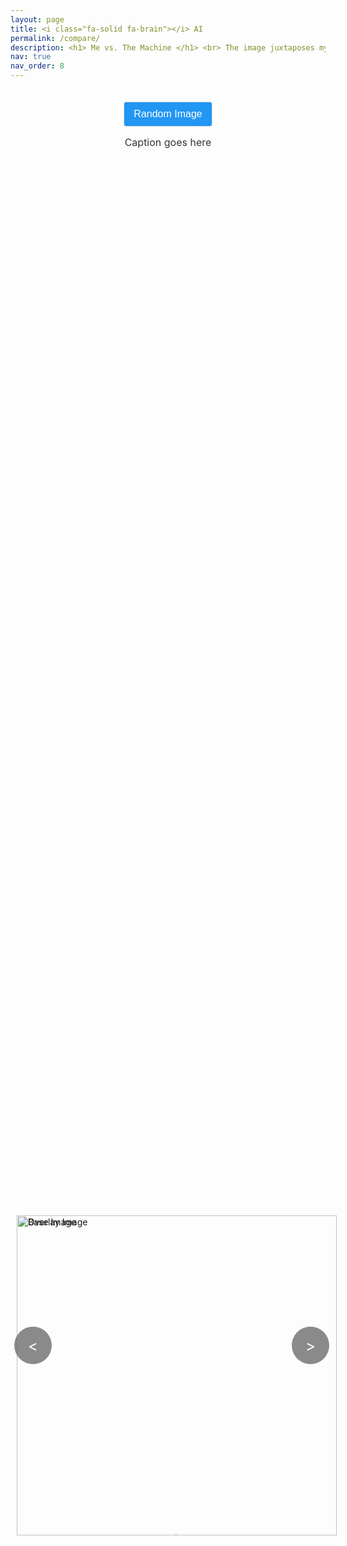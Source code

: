 ```yaml
---
layout: page
title: <i class="fa-solid fa-brain"></i> AI
permalink: /compare/
description: <h1> Me vs. The Machine </h1> <br> The image juxtaposes my photography againt one generated by GPT-4 using a caption that GPT-4 itself generated, when prompted with my photography. <br> Click/Tap anywhere on the image to change the percentage of how much of each image is shown. <br> Click on the \Random\ button to generate a random image, or cycle thru them all sequentyally (Current count - 25 Pairs) <br> Fun Fact -- GPT4 coded all the logic (JS, CSS, HTML) for this page!
nav: true
nav_order: 8
---
```


<style>
.image-comparison-wrapper {
    position: relative;
    display: flex; /* Change to inline-flex to wrap content more tightly */
    flex-direction: column;
    align-items: center; /* Center children horizontally */
    justify-content: center; /* Center the entire wrapper vertically, if you're using it for full page */
    min-height: 100vh; /* Optional: For full-page height alignment */
    padding: 10px; /* Adds some space around the content */
}

.image-caption {
    background-color: rgba(255, 255, 255, 0.7); /* Semi-transparent white background for legibility */
    color: #333; /* Dark text for contrast */
    padding: 5px 10px;
    border-radius: 5px;
    font-size: 16px;
    margin-bottom: 5px; /* Space between caption and image comparison tool */
}

.image-compare-container {
    position: relative;
    width: 512px; /* Set to the specific width of your images */
    margin: auto; /* Centers the container horizontally */
}

.image-compare-image {
    display: block;
    width: 512px; /* Width of the images */
    height: auto; /* Maintain aspect ratio */
}

.image-compare-overlay {
    position: absolute;
    top: 0;
    left: 0;
    width: 256px; /* Starting point of the slider at halfway */
    height: 100%; /* Overlay takes full height of the container */
    overflow: hidden; /* Crop the overlay image based on the container's width */
}

.image-compare-slider {
    position: absolute;
    z-index: 9;
    cursor: pointer;
    width: 10px;
    height: 100%;
    background-color: #2196F3;
    left: 256px; /* Initial position at the halfway point */
    box-shadow: 0 0 5px #000;
}

/* Style adjustments for arrow buttons to overlap the image edges */
.arrow-button {
    position: absolute;
    top: 50%;
    transform: translateY(-50%) translateX(10%); /* Adjust translation if needed */
    cursor: pointer;
    padding: 10px;
    background-color: rgba(100, 100, 100, 0.75); /* Adjust color/transparency as desired */
    color: white;
    border: none;
    border-radius: 50%;
    width: 40px;
    height: 40px;
    font-size: 24px;
    display: flex;
    justify-content: center;
    align-items: center;
    text-align: center;
    z-index: 5; /* Ensure they are above the image */
}

#arrow-left {
    left: 0; /* Adjust for overlap */
}

#arrow-right {
    right: 0; /* Adjust for overlap */
}

/* Reverting "Random Image" button style */
#random-image {
    cursor: pointer;
    padding: 10px 15px;
    background-color: #2196F3; /* Solid color for a standard look */
    color: white;
    border: 1px solid #ddd; /* Optional: adds a slight border */
    border-radius: 4px; /* Rounded corners for a classic button look */
    font-size: 16px;
    margin: 10px 0; /* Space above the button */
}

</style>

<script type="text/javascript">
document.addEventListener('DOMContentLoaded', function() {
    // Arrays of image sources for base and overlay images
    var overlayImages = [
        '/assets/img/left/L1.png',
        '/assets/img/left/L2.png',
        '/assets/img/left/L3.png',
        '/assets/img/left/L4.png',
        '/assets/img/left/L5.png',
        '/assets/img/left/L6.png',
        '/assets/img/left/L7.png',
        '/assets/img/left/L8.png',
        '/assets/img/left/L9.png',
        '/assets/img/left/L10.png',
        '/assets/img/left/L11.png',
        '/assets/img/left/L12.png',
        '/assets/img/left/L13.png',
        '/assets/img/left/L14.png',
        '/assets/img/left/L15.png',
        '/assets/img/left/L16.png',
        '/assets/img/left/L17.png',
        '/assets/img/left/L18.png',
        '/assets/img/left/L19.png',
        '/assets/img/left/L20.png',
        '/assets/img/left/L21.png',
        '/assets/img/left/L22.png',
        '/assets/img/left/L23.png',
        '/assets/img/left/L24.png',
        '/assets/img/left/L25.png',
        '/assets/img/left/L26.png'
    ];
    var baseImages = [
        '/assets/img/right/R1.png',
        '/assets/img/right/R2.png',
        '/assets/img/right/R3.png',
        '/assets/img/right/R4.png',
        '/assets/img/right/R5.png',
        '/assets/img/right/R6.png',
        '/assets/img/right/R7.png',
        '/assets/img/right/R8.png',
        '/assets/img/right/R9.png',
        '/assets/img/right/R10.png',
        '/assets/img/right/R11.png',
        '/assets/img/right/R12.png',
        '/assets/img/right/R13.png',
        '/assets/img/right/R14.png',
        '/assets/img/right/R15.png',
        '/assets/img/right/R16.png',
        '/assets/img/right/R17.png',
        '/assets/img/right/R18.png',
        '/assets/img/right/R19.png',
        '/assets/img/right/R20.png',
        '/assets/img/right/R21.png',
        '/assets/img/right/R22.png',
        '/assets/img/right/R23.png',
        '/assets/img/right/R24.png',
        '/assets/img/right/R25.png',
        '/assets/img/right/R26.png'
    ];

    var captions = [
        'The image shows a gibbon with a gentle expression, cradling a baby in its arms. Both are positioned behind the diamond-shaped links of a chain-link fence, which partially obscures them from view. The adult gibbon has a soft grey and white fur that contrasts sharply with the dark color of the metal fence. The infant is nestled closely to the adult, suggesting a sense of nurturing and protection. The fur of both gibbons looks plush, and the delicate facial features of the adult, especially around the eyes, are expressive and poignant. The scene is both touching and saddening, as it highlights the bond between parent and child while also drawing attention to their captivity.',
        'The image displays a textured surface composed of a mottled pattern of black, white, and varying shades of brown. This pattern suggests a natural material, such as a type of rock or mineral, possibly granite or a similar igneous rock which commonly has a granular and phaneritic texture. Additionally, there is a dragonfly resting on the surface, camouflaged against the mottled pattern. Its presence adds a biological element to the scene, contrasting with the inanimate background. The dragonfly has prominent wings with visible venation patterns, typical of dragonfly morphology.',
        'The image presents a cityscape viewed from a high vantage point. It is a cloudy day, and the clouds appear thick and textured, allowing only some sunlight to filter through, creating a dramatic sky. Below, a river cuts through the city, with buildings flanking either side. To the left stands a large white building with a unique, sloped architectural design. Across the river, there are more buildings, possibly residential or office spaces, with a standard blocky appearance typical of urban structures. The streets are organized in a grid layout, with a few cars visible, implying moderate traffic. The scene captures a balance between natural grandeur and the human-made environment.',
        'The image depicts a wooden boardwalk meandering through a natural landscape under an overcast sky. The boardwalk is constructed of weathered wooden planks and stretches straight into the distance before curving to the left. On either side of the boardwalk, the ground is covered with low-lying vegetation, shrubs, and scattered trees that appear to be in a state of early autumnal transition or perhaps a post-summer dormancy. The sky is dramatic, filled with thick, textured clouds that allow some sunlight to filter through, creating a moody atmosphere. The lighting is subdued, with the clouds casting a soft shadow over the entire scene, giving it a serene yet slightly ominous feel.',
        'The image shows a happy, fluffy white dog sitting atop a large log in a sunny garden. The log is cut at an angle, with the fresh, lighter wood visible at the cut end, indicating it may have been recently chopped. The bark is rugged and dark, offering a textural contrast to the dogs soft fur. The dog appears to be mid-sized, with long, wavy fur, and it looks content, with its mouth slightly open as if panting or smiling. Behind the dog, there is a neat lawn, a white picket fence, some bushes, and a variety of other green plants, suggesting a well-maintained backyard. The scene is bathed in natural light, creating a warm and peaceful atmosphere.',
        'The image features a close-up of an owls face, showcasing its detailed plumage and captivating gaze. The owl has a rounded head with a mix of brown and beige feathers that create a mottled pattern, which serves as excellent camouflage in woodland habitats. Its eyes are large, round, and dark, reflecting the environment and giving the owl a wise and intense look. The beak is short, curved, and a light yellow color, contrasting with the darker feathers surrounding it. The feathers around the beak and eyes are slightly fluffed, adding texture to the image. The owls direct stare gives it a sense of curiosity and intelligence, typical of these nocturnal birds of prey.',
        'The image captures an atmospheric scene of a blue vintage steam locomotive in the midst of operation, emitting a dense plume of dark smoke into the air. The smoke billows from the locomotives chimney, filling the grey sky and obscuring part of the surrounding area. The train, labeled with the number 804 and the word "VALIANT," appears to be stationary or moving slowly, with steam and smoke suggesting it is working hard. Snow or ash lightly dusts the ground, and the weather appears cold and damp, enhancing the steam effect. The surroundings are dimly lit, implying either dusk, dawn, or overcast weather conditions. There is a faint hint of trees in the background, which, along with the trains vintage design, evokes a bygone era of rail travel.',
        'The image captures a silhouette of a tugboat on the water during what appears to be either sunrise or sunset. The sun hangs low in the hazy sky, casting a soft golden glow and reflecting on the waters surface. The boat is facing towards the left, and its details are mostly obscured by backlighting, but its outline suggests a sturdy, utilitarian design characteristic of a working vessel. In the background, there is a silhouette of a landscape that includes palm trees and a building with a prominent spire, possibly a mosque or church, contributing to a serene maritime scene. The atmosphere is peaceful, and the water is relatively calm, with gentle ripples.',
        'The image is a close-up portrait of a peacocks head, showcasing its vibrant and intricate features. The birds face is a rich blue with a pattern of black and white stripes around its eyes, which are dark and attentive. A crown of delicate, wispy feathers fans out from the top of its head, and behind, the suggestion of the peacocks iconic iridescent train can be seen. The peacocks beak is short, curved, and a pale ivory color. The background is a soft, blurred green, indicating a natural environment.',
        'The image shows a langur monkey standing upright on its hind legs in a grassy area. Its fur is a mix of light grey and white, with a darker grey or black face surrounded by a mane of white fur. The monkeys eyes are wide and dark, and it has a black snout. Its right arm is raised as if it is reaching for something or gesturing, and its tail hangs down behind its legs. The langur appears to be in a natural habitat with green grass and some foliage in the background, which is slightly blurred. The overall mood of the image is playful and curious, capturing the langur in a human-like pose.',
        'The image depicts an expansive view of a large steel truss bridge spanning across a broad body of water. The perspective is taken from a distance, showing the bridge at an angle where it creates a diagonal line across the frame. The water is shimmering with reflections of sunlight, indicating it is a bright day. The sky is partly cloudy with scattered white clouds, but there is enough sunlight to create a sparkling effect on the waters surface. The bridges architecture features a series of interconnected steel beams forming a repeating pattern of triangles, typical of truss construction. The silhouette of the bridge is bold against the sky, illustrating an impressive feat of engineering blending with the natural environment.',
        'The image captures the striking silhouette of a traditional fishing net against a dusky sky, with the setting or rising sun positioned directly above it. The sun is a vibrant orange sphere, diffusing a warm light that fills the sky and casts a hazy glow around its outline. The net structure consists of a series of poles and cables that create a triangular shape, with the net hanging loosely between them. The composition of the nets silhouette and the sun creates a harmonious blend of natural beauty and human ingenuity, often associated with the iconic Chinese fishing nets found in places like Cochin, India.',
        'The image features a single brown leaf lying on a red brick pavement. The leaf is dry and appears to have fallen recently, as it is still whole without signs of decay. Its pointed tips and lobed edges suggest it is from a deciduous tree, commonly associated with autumn. The brick surface is in a herringbone pattern, and the mortar lines create a grid that frames the leaf. The sun casts a shadow diagonally across the image, intersecting the leaf and contrasting with the bright light illuminating the rest of the scene.',
        'The image displays a graceful egret standing amidst a bed of green lily pads. The birds plumage is a striking, pure white, which stands out against the vibrant greenery. It has a slender, black bill and long, thin legs that are partially hidden by the foliage. The egret appears to be looking off to the side, its neck curved elegantly. The lily pads have broad, round leaves that float on the waters surface, creating a dense carpet that the egret navigates. The scene is peaceful, with the egret poised delicately, suggesting it may be hunting for fish or insects.',
        'Railway tracks leading towards a small, quaint railway station nestled in a dense, green forest. The station is a simple, single-story building with yellow walls and a sloping red roof. To the right, an old, weathered, yellow cart rests by the tracks. The forest envelops the scene with a variety of trees, some with trunks close to the tracks, and the ground is covered with fallen leaves and foliage. A signal post stands to the left of the tracks, and a number placard showing 48 is visible. The atmosphere is serene and slightly misty, typical of a secluded woodland area.',
        'A little grebe, also known as a dabchick, floats on the surface of a calm body of water. Its plumage is a rich combination of chestnut-brown and grey, with a distinctive bright yellow eye and a small white patch on the cheek. The birds feathered body is round and its beak is pointed, hinting at its adept diving abilities. The water ripples gently around the grebe, reflecting its natural habitat.',
        'Two cormorants are perched on a tree branch that extends over a body of water. The cormorant in the foreground has its wings fully spread, showcasing the intricate feather patterns and the impressive wingspan, while it suns itself. The second cormorant is at rest, with its head turned towards the first, possibly observing its companion. Behind them, lush green foliage provides a natural backdrop, indicative of a rich, aquatic habitat.',
        'A man leans out of a train carriage, gazing forward, as the train awaits departure at a rural station. The station platform runs parallel to the train, lined with other passengers and railway staff in the distance. The focus on the man creates a shallow depth of field, blurring the background and imparting a sense of anticipation. The lush greenery and misty mountains in the distance suggest a cooler climate, possibly early morning.',
        'Three monkeys huddle together atop a stone structure, their fur dampened by the rain. The monkey in the foreground clings to a juvenile, offering comfort or warmth, while the third monkey, partially obscured, appears to groom the juveniles back. Their expressions are serene, evoking a sense of familial closeness and care. The backdrop is a soft focus of greenery, likely a forest, suggesting their natural habitat.',
        'In the dim light of dusk, a steam locomotives headlamp glows brightly, cutting through the gloom. Black smoke billows from the locomotives stack, while a train crew member stands on the side, looking ahead. The surrounding area is shadowy, suggesting the train is either departing or arriving during the early evening or on a heavily overcast day.',
        'A close-up of frothy water, capturing the dynamic movement of bubbles and foam. The water is alive with energy, each droplet caught in a moment of suspension, reflecting the light. The detail of the waters turbulence is crisp, highlighting the chaotic beauty of splashing water.',
        'A road and railway track run parallel, bordered by lush greenery. In the foreground, a weathered pole stands beside the track, with a road sign perched at the top, warning of a nearby crossing. The railway sleepers and metal rails reflect a history of journeys past, while the empty road curves gently into the distance, flanked by tall trees that speak to the tranquility of the location.',
        'Vivid flames engulf a pile of wooden logs, their dance casting a warm, dynamic glow. The fires intensity is palpable, with the flames twisting and curling in various shades of yellow, orange, and hints of blue at the base, suggesting a high-temperature burn. Embers float upward, carried by the heat, while the background remains shadowy, highlighting the fires brightness in contrast to its surroundings.',
        'A small bird nestles within the protective embrace of a meticulously constructed nest. The nest, woven from twigs and grass, is cradled in the foliage of a garden. The bird, with soft brown feathers and a watchful eye, seems to be resting or guarding its domain. Surrounding green leaves frame this intimate moment in nature.',
        'A green-lit wall lantern emits a soft glow in a dark environment. The lantern, with a protective metal cage around the glass, casts a green hue on the wall it is mounted to, creating a feeling of ambiance. The light appears bright within the lantern, suggesting it is the sole source of illumination in the immediate vicinity.',
        'A moody and atmospheric landscape where skeletal trees stand stark against a heavy mist. The foreground features a gnarled tree stump and a few patches of snow, evidence of a recent thaw. The desolate trees, bereft of leaves, reach into the foggy backdrop, conveying a sense of desolation and the quietude of winters end. Rocks and withered grass pepper the ground, and the subdued light suggests an overcast day, possibly dusk or dawn.'
    ]

    let currentIndex = 0; // Start at the first image
    let PageLoad = -1

    function updateImageAndCaption() {
        document.getElementById('base-image').src = baseImages[currentIndex];
        document.getElementById('overlay-image').src = overlayImages[currentIndex];
        document.getElementById('caption').textContent = captions[currentIndex];
    }

    // Random image selection
    document.getElementById('random-image').addEventListener('click', function() {
        currentIndex = Math.floor(Math.random() * baseImages.length);
        updateImageAndCaption();
    });

    // Sequential navigation
    document.getElementById('arrow-right').addEventListener('click', function() {
        currentIndex = (currentIndex + 1) % baseImages.length;
        updateImageAndCaption();
    });

    document.getElementById('arrow-left').addEventListener('click', function() {
        currentIndex = (currentIndex - 1 + baseImages.length) % baseImages.length; // Ensure positive index
        updateImageAndCaption();
    });

    if (PageLoad = -1) {
        let PageLoad = 0
        updateImageAndCaption();
    }

    // Implementing the click/touch interface for comparison
    const container = document.getElementById('image-compare-container');
    container.addEventListener('click', function(e) {
        const rect = container.getBoundingClientRect();
        const xPos = e.clientX - rect.left;
        const width = container.offsetWidth;

        const overlayWidth = Math.max(0, Math.min(xPos, width));
        container.querySelector('.image-compare-overlay').style.width = overlayWidth + 'px';
    });

});



//     // Function to select a random index
//     function selectRandomIndex(imageArray) {
//         return Math.floor(Math.random() * imageArray.length);
//     }

//     // Select a random index for both images
//     var index = selectRandomIndex(baseImages); // This index is used for both arrays

//     // Set the source for the base and overlay images using the same index
//     document.getElementById('base-image').src = baseImages[index];
//     document.getElementById('overlay-image').src = overlayImages[index];
//     document.getElementById('caption').textContent = captions[index]; // Set caption

//     // try {
//     //     const response = await fetch(captions[index]);
//     //     const text = await response.text();
//     //     document.getElementById('caption').textContent = text;
//     // } catch (error) {
//     //     console.error('Error fetching caption:', error);
//     //     document.getElementById('caption').textContent = 'Images generated By Me vs. ChatGPT';
//     // }

//     // Reference to the container, overlay, and slider elements
//     var container = document.getElementById('image-compare-container');
//     var overlay = container.querySelector('.image-compare-overlay');
//     var slider = container.querySelector('.image-compare-slider');

//     container.addEventListener('click', function(e) {
//         var rect = container.getBoundingClientRect();
//         var xPos = e.clientX - rect.left; // Calculate click position within the container

//         overlay.style.width = xPos + "px"; // Adjust overlay width, cropping the image
//         slider.style.left = xPos + "px"; // Move slider to click position
//     });
// });
</script>

<!-- <div id="caption" class="image-caption">Caption goes here</div>
<div id="image-compare-container" class="image-compare-container">
    <img id="base-image" alt="Base Image" class="image-compare-image">
    <div class="image-compare-overlay" style="width: 50%;">
        <img id="overlay-image" alt="Overlay Image" class="image-compare-image">
        <div class="image-compare-slider"></div>
    </div>
</div> -->

<div class="image-comparison-wrapper">
    <button id="random-image">Random Image</button>
    <div id="arrow-left" class="arrow-button">&lt;</div> <!-- Left arrow for sequential navigation -->
    <div id="caption" class="image-caption">Caption goes here</div>
    <div id="image-compare-container" class="image-compare-container">
        <img id="base-image" alt="Base Image" class="image-compare-image">
        <div class="image-compare-overlay" style="width: 50%;">
            <img id="overlay-image" alt="Overlay Image" class="image-compare-image">
            <div class="image-compare-slider"></div>
        </div>
    </div>
    <div id="arrow-right" class="arrow-button">&gt;</div> <!-- Right arrow for sequential navigation -->
</div>
